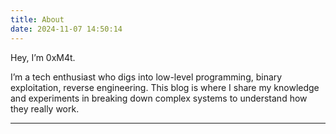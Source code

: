 ```yaml
---
title: About
date: 2024-11-07 14:50:14
---
```


Hey, I’m 0xM4t.

I’m a tech enthusiast who digs into low-level programming, binary exploitation, reverse engineering. This blog is where I share my knowledge and experiments in breaking down complex systems to understand how they really work.

---

